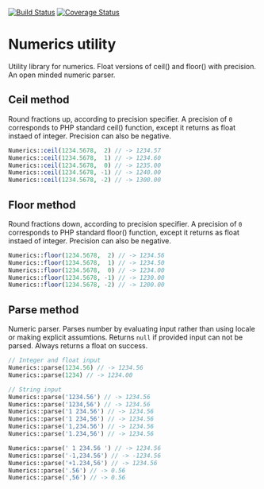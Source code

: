 [![Build Status](https://travis-ci.org/sirn-se/phrity-util-numerics.svg?branch=master)](https://travis-ci.org/sirn-se/phrity-util-numerics)
[![Coverage Status](https://coveralls.io/repos/github/sirn-se/phrity-util-numerics/badge.svg?branch=master)](https://coveralls.io/github/sirn-se/phrity-util-numerics?branch=master)

# Numerics utility

Utility library for numerics. Float versions of ceil() and floor() with precision. An open minded numeric parser.

## Ceil method

Round fractions up, according to precision specifier. A precision of `0` corresponds to PHP standard ceil() function, except it returns as float instaed of integer. Precision can also be negative.

```php
Numerics::ceil(1234.5678,  2) // -> 1234.57
Numerics::ceil(1234.5678,  1) // -> 1234.60
Numerics::ceil(1234.5678,  0) // -> 1235.00
Numerics::ceil(1234.5678, -1) // -> 1240.00
Numerics::ceil(1234.5678, -2) // -> 1300.00
```

## Floor method

Round fractions down, according to precision specifier. A precision of `0` corresponds to PHP standard floor() function, except it returns as float instaed of integer. Precision can also be negative.

```php
Numerics::floor(1234.5678,  2) // -> 1234.56
Numerics::floor(1234.5678,  1) // -> 1234.50
Numerics::floor(1234.5678,  0) // -> 1234.00
Numerics::floor(1234.5678, -1) // -> 1230.00
Numerics::floor(1234.5678, -2) // -> 1200.00
```

## Parse method

Numeric parser. Parses number by evaluating input rather than using locale or making explicit assumtions. Returns `null` if provided input can not be parsed. Always returns a float on success.

```php
// Integer and float input
Numerics::parse(1234.56) // -> 1234.56
Numerics::parse(1234) // -> 1234.00

// String input
Numerics::parse('1234.56') // -> 1234.56
Numerics::parse('1234,56') // -> 1234.56
Numerics::parse('1 234.56') // -> 1234.56
Numerics::parse('1 234,56') // -> 1234.56
Numerics::parse('1,234.56') // -> 1234.56
Numerics::parse('1.234,56') // -> 1234.56

Numerics::parse(' 1 234.56 ') // -> 1234.56
Numerics::parse('-1,234.56') // -> -1234.56
Numerics::parse('+1.234,56') // -> 1234.56
Numerics::parse('.56') // -> 0.56
Numerics::parse(',56') // -> 0.56

```

